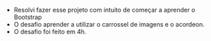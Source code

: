 - Resolvi fazer esse projeto com intuito de começar a aprender o Bootstrap
- O desafio  aprender a utilizar o carrossel de imagens e o acordeon.
- O desafio foi feito em 4h.